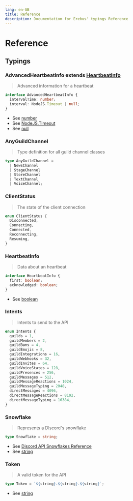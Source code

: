 ```yaml
---
lang: en-GB
title: Reference
description: Documentation for Erebus' typings Reference
---
```


<html style="scroll-behavior: smooth;"></html>

# Reference

## Typings

### AdvancedHeartbeatInfo extends [HeartbeatInfo](#HeartbeatInfo)

> Advanced information for a heartbeat

```typescript
interface AdvancedHeartbeatInfo {
  intervalTime: number;
  interval: NodeJS.Timeout | null;
}
```

- See [number](https://developer.mozilla.org/en-US/docs/Web/JavaScript/Reference/Global_Objects/Number)
- See [NodeJS.Timeout](https://github.com/DefinitelyTyped/DefinitelyTyped/blob/master/types/node/v14/globals.d.ts#L547)
- See [null](https://developer.mozilla.org/en-US/docs/Web/JavaScript/Reference/Global_Objects/null)

### AnyGuildChannel

> Type definition for all guild channel classes

```typescript
type AnyGuildChannel =
  | NewsChannel
  | StageChannel
  | StoreChannel
  | TextChannel
  | VoiceChannel;
```

### ClientStatus

> The state of the client connection

```typescript
enum ClientStatus {
  Disconnected,
  Connecting,
  Connected,
  Reconnecting,
  Resuming,
}
```

### HeartbeatInfo

> Data about an heartbeat

```typescript
interface HeartbeatInfo {
  first: boolean;
  acknowledged: boolean;
}
```

- See [boolean](https://developer.mozilla.org/en-US/docs/Web/JavaScript/Reference/Global_Objects/Boolean)

### Intents

> Intents to send to the API

```typescript
enum Intents {
  guilds = 1,
  guildMembers = 2,
  guildBans = 4,
  guildEmojis = 8,
  guildIntegrations = 16,
  guildWebhooks = 32,
  guildInvites = 64,
  guildVoiceStates = 128,
  guildPresences = 256,
  guildMessages = 512,
  guildMessageReactions = 1024,
  guildMessageTyping = 2048,
  directMessages = 4096,
  directMessageReactions = 8192,
  directMessageTyping = 16384,
}
```

### Snowflake

> Represents a DIscord's snowflake

```typescript
type Snowflake = string;
```

- See [Discord API Snowflakes Reference](https://discord.com/developers/docs/reference#snowflakes)
- See [string](https://developer.mozilla.org/en-US/docs/Web/JavaScript/Reference/Global_Objects/String)

### Token

> A valid token for the API

```typescript
type Token = `${string}.${string}.${string}`;
```

- See [string](https://developer.mozilla.org/en-US/docs/Web/JavaScript/Reference/Global_Objects/String)
